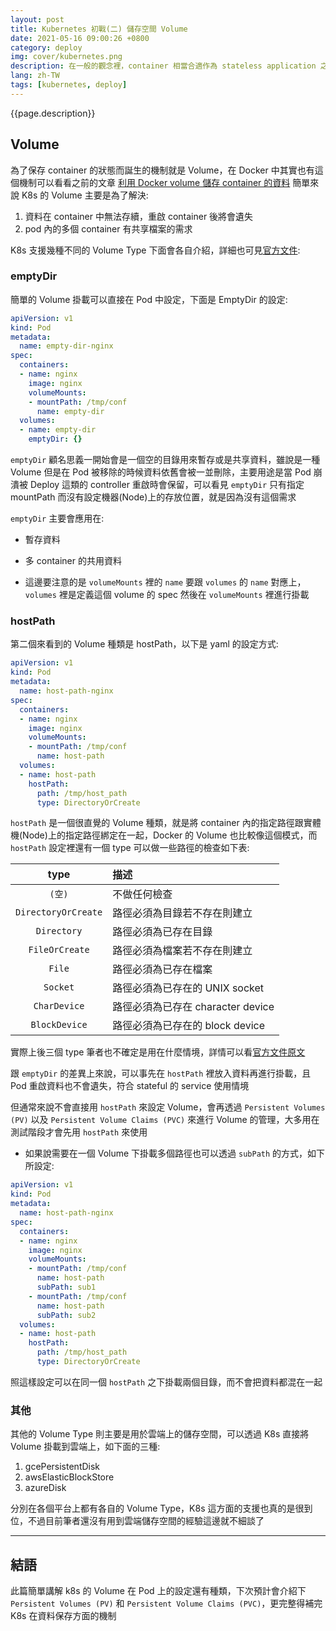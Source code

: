 ```yaml
---
layout: post
title: Kubernetes 初戰(二) 儲存空間 Volume
date: 2021-05-16 09:00:26 +0800
category: deploy
img: cover/kubernetes.png
description: 在一般的觀念裡，container 相當合適作為 stateless application 之用(例如：api service)，但由於 stateful service 的需求也是存在的(例如：各種資料庫、檔案存放伺服器…等等)，因此 Kubernetes 就額外增加了一些相關的機制，讓 pod 也開始能夠承載 stateful application，本篇就簡單接紹 K8s 裡的 Volume 機制，看看是如何將資料保存下來
lang: zh-TW
tags: [kubernetes, deploy]
---
```


{{page.description}}

## Volume
為了保存 container 的狀態而誕生的機制就是 Volume，在 Docker 中其實也有這個機制可以看看之前的文章 [利用 Docker volume 儲存 container 的資料](https://bingdoal.github.io/deploy/2021/01/docker-container-store-data-at-local/) 簡單來說 K8s 的 Volume 主要是為了解決:
1. 資料在 container 中無法存續，重啟 container 後將會遺失
2. pod 內的多個 container 有共享檔案的需求

K8s 支援幾種不同的 Volume Type 下面會各自介紹，詳細也可見[官方文件](https://kubernetes.io/docs/concepts/storage/volumes/):

### emptyDir
簡單的 Volume 掛載可以直接在 Pod 中設定，下面是 EmptyDir 的設定:

```yaml
apiVersion: v1
kind: Pod
metadata:
  name: empty-dir-nginx
spec:
  containers:
  - name: nginx
    image: nginx
    volumeMounts:
    - mountPath: /tmp/conf
      name: empty-dir
  volumes:
  - name: empty-dir
    emptyDir: {}
```

`emptyDir` 顧名思義一開始會是一個空的目錄用來暫存或是共享資料，雖說是一種 Volume 但是在 Pod 被移除的時候資料依舊會被一並刪除，主要用途是當 Pod 崩潰被 Deploy 這類的 controller 重啟時會保留，可以看見 `emptyDir` 只有指定 mountPath 而沒有設定機器(Node)上的存放位置，就是因為沒有這個需求

`emptyDir` 主要會應用在:
+ 暫存資料
+ 多 container 的共用資料

+ 這邊要注意的是 `volumeMounts` 裡的 `name` 要跟 `volumes` 的 `name` 對應上，`volumes` 裡是定義這個 volume 的 spec 然後在 `volumeMounts` 裡進行掛載

### hostPath
第二個來看到的 Volume 種類是 hostPath，以下是 yaml 的設定方式:

```yaml
apiVersion: v1
kind: Pod
metadata:
  name: host-path-nginx
spec:
  containers:
  - name: nginx
    image: nginx
    volumeMounts:
    - mountPath: /tmp/conf
      name: host-path
  volumes:
  - name: host-path
    hostPath:
      path: /tmp/host_path
      type: DirectoryOrCreate
```

`hostPath` 是一個很直覺的 Volume 種類，就是將 container 內的指定路徑跟實體機(Node)上的指定路徑綁定在一起，Docker 的 Volume 也比較像這個模式，而 `hostPath` 設定裡還有一個 type 可以做一些路徑的檢查如下表:

| type                | 描述                              |
|:-------------------:|:--------------------------------- |
| `(空)`              | 不做任何檢查                      |
| `DirectoryOrCreate` | 路徑必須為目錄若不存在則建立      |
| `Directory`         | 路徑必須為已存在目錄              |
| `FileOrCreate`      | 路徑必須為檔案若不存在則建立      |
| `File`              | 路徑必須為已存在檔案              |
| `Socket`            | 路徑必須為已存在的 UNIX socket    |
| `CharDevice`        | 路徑必須為已存在 character device |
| `BlockDevice`       | 路徑必須為已存在的 block device   |

實際上後三個 type 筆者也不確定是用在什麼情境，詳情可以看[官方文件原文](https://kubernetes.io/docs/concepts/storage/volumes/#hostpath)

跟 `emptyDir` 的差異上來說，可以事先在 `hostPath` 裡放入資料再進行掛載，且 Pod 重啟資料也不會遺失，符合 stateful 的 service 使用情境

但通常來說不會直接用 `hostPath` 來設定 Volume，會再透過 `Persistent Volumes (PV)` 以及 `Persistent Volume Claims (PVC)` 來進行 Volume 的管理，大多用在測試階段才會先用 `hostPath` 來使用

+ 如果說需要在一個 Volume 下掛載多個路徑也可以透過 `subPath` 的方式，如下所設定:

```yaml
apiVersion: v1
kind: Pod
metadata:
  name: host-path-nginx
spec:
  containers:
  - name: nginx
    image: nginx
    volumeMounts:
    - mountPath: /tmp/conf
      name: host-path
      subPath: sub1
    - mountPath: /tmp/conf
      name: host-path
      subPath: sub2
  volumes:
  - name: host-path
    hostPath:
      path: /tmp/host_path
      type: DirectoryOrCreate
```

照這樣設定可以在同一個 `hostPath` 之下掛載兩個目錄，而不會把資料都混在一起
### 其他
其他的 Volume Type 則主要是用於雲端上的儲存空間，可以透過 K8s 直接將 Volume 掛載到雲端上，如下面的三種:
1. gcePersistentDisk
2. awsElasticBlockStore
3. azureDisk

分別在各個平台上都有各自的 Volume Type，K8s 這方面的支援也真的是很到位，不過目前筆者還沒有用到雲端儲存空間的經驗這邊就不細談了

---
## 結語

此篇簡單講解 k8s 的 Volume 在 Pod 上的設定還有種類，下次預計會介紹下 `Persistent Volumes (PV)` 和 `Persistent Volume Claims (PVC)`，更完整得補完 K8s 在資料保存方面的機制
